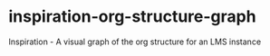 # inspiration-org-structure-graph
Inspiration - A visual graph of the org structure for an LMS instance

